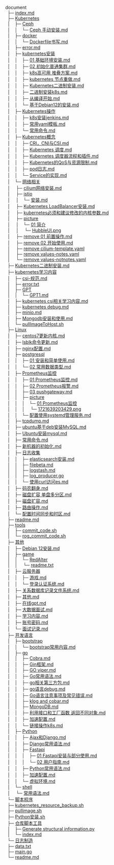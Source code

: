 document<br>&ensp;├─&nbsp;[index.md](http://47.95.223.11:3000/gaoxiuyang/study/src/branch/main//index.md)<br>&ensp;├─&nbsp;[Kubernetes](http://47.95.223.11:3000/gaoxiuyang/study/src/branch/main//Kubernetes)<br>&ensp;│&ensp;&ensp;├─&nbsp;[Ceph](http://47.95.223.11:3000/gaoxiuyang/study/src/branch/main//Kubernetes/Ceph)<br>&ensp;│&ensp;&ensp;│&ensp;&ensp;└─&nbsp;[Ceph 手动安装.md](http://47.95.223.11:3000/gaoxiuyang/study/src/branch/main//Kubernetes/Ceph/Ceph%20%E6%89%8B%E5%8A%A8%E5%AE%89%E8%A3%85.md)<br>&ensp;│&ensp;&ensp;├─&nbsp;[docker](http://47.95.223.11:3000/gaoxiuyang/study/src/branch/main//Kubernetes/docker)<br>&ensp;│&ensp;&ensp;│&ensp;&ensp;└─&nbsp;[Dockerfile书写.md](http://47.95.223.11:3000/gaoxiuyang/study/src/branch/main//Kubernetes/docker/Dockerfile%E4%B9%A6%E5%86%99.md)<br>&ensp;│&ensp;&ensp;├─&nbsp;[error.md](http://47.95.223.11:3000/gaoxiuyang/study/src/branch/main//Kubernetes/error.md)<br>&ensp;│&ensp;&ensp;├─&nbsp;[kubernetes安装](http://47.95.223.11:3000/gaoxiuyang/study/src/branch/main//Kubernetes/kubernetes%E5%AE%89%E8%A3%85)<br>&ensp;│&ensp;&ensp;│&ensp;&ensp;├─&nbsp;[01 基础环境安装.md](http://47.95.223.11:3000/gaoxiuyang/study/src/branch/main//Kubernetes/kubernetes%E5%AE%89%E8%A3%85/01%20%E5%9F%BA%E7%A1%80%E7%8E%AF%E5%A2%83%E5%AE%89%E8%A3%85.md)<br>&ensp;│&ensp;&ensp;│&ensp;&ensp;├─&nbsp;[02 初始化普通集群.md](http://47.95.223.11:3000/gaoxiuyang/study/src/branch/main//Kubernetes/kubernetes%E5%AE%89%E8%A3%85/02%20%E5%88%9D%E5%A7%8B%E5%8C%96%E6%99%AE%E9%80%9A%E9%9B%86%E7%BE%A4.md)<br>&ensp;│&ensp;&ensp;│&ensp;&ensp;├─&nbsp;[k8s高可用 堆叠方案.md](http://47.95.223.11:3000/gaoxiuyang/study/src/branch/main//Kubernetes/kubernetes%E5%AE%89%E8%A3%85/k8s%E9%AB%98%E5%8F%AF%E7%94%A8%20%E5%A0%86%E5%8F%A0%E6%96%B9%E6%A1%88.md)<br>&ensp;│&ensp;&ensp;│&ensp;&ensp;├─&nbsp;[kubernetes 节点重做.md](http://47.95.223.11:3000/gaoxiuyang/study/src/branch/main//Kubernetes/kubernetes%E5%AE%89%E8%A3%85/kubernetes%20%E8%8A%82%E7%82%B9%E9%87%8D%E5%81%9A.md)<br>&ensp;│&ensp;&ensp;│&ensp;&ensp;├─&nbsp;[Kubernetes二进制安装.md](http://47.95.223.11:3000/gaoxiuyang/study/src/branch/main//Kubernetes/kubernetes%E5%AE%89%E8%A3%85/Kubernetes%E4%BA%8C%E8%BF%9B%E5%88%B6%E5%AE%89%E8%A3%85.md)<br>&ensp;│&ensp;&ensp;│&ensp;&ensp;├─&nbsp;[二进制安装k8s.md](http://47.95.223.11:3000/gaoxiuyang/study/src/branch/main//Kubernetes/kubernetes%E5%AE%89%E8%A3%85/%E4%BA%8C%E8%BF%9B%E5%88%B6%E5%AE%89%E8%A3%85k8s.md)<br>&ensp;│&ensp;&ensp;│&ensp;&ensp;├─&nbsp;[从编译开始.md](http://47.95.223.11:3000/gaoxiuyang/study/src/branch/main//Kubernetes/kubernetes%E5%AE%89%E8%A3%85/%E4%BB%8E%E7%BC%96%E8%AF%91%E5%BC%80%E5%A7%8B.md)<br>&ensp;│&ensp;&ensp;│&ensp;&ensp;└─&nbsp;[基于Debian12的安装.md](http://47.95.223.11:3000/gaoxiuyang/study/src/branch/main//Kubernetes/kubernetes%E5%AE%89%E8%A3%85/%E5%9F%BA%E4%BA%8EDebian12%E7%9A%84%E5%AE%89%E8%A3%85.md)<br>&ensp;│&ensp;&ensp;├─&nbsp;[Kubernetes操作](http://47.95.223.11:3000/gaoxiuyang/study/src/branch/main//Kubernetes/Kubernetes%E6%93%8D%E4%BD%9C)<br>&ensp;│&ensp;&ensp;│&ensp;&ensp;├─&nbsp;[k8s安装jenkins.md](http://47.95.223.11:3000/gaoxiuyang/study/src/branch/main//Kubernetes/Kubernetes%E6%93%8D%E4%BD%9C/k8s%E5%AE%89%E8%A3%85jenkins.md)<br>&ensp;│&ensp;&ensp;│&ensp;&ensp;├─&nbsp;[常用yaml模板.md](http://47.95.223.11:3000/gaoxiuyang/study/src/branch/main//Kubernetes/Kubernetes%E6%93%8D%E4%BD%9C/%E5%B8%B8%E7%94%A8yaml%E6%A8%A1%E6%9D%BF.md)<br>&ensp;│&ensp;&ensp;│&ensp;&ensp;└─&nbsp;[常用命令.md](http://47.95.223.11:3000/gaoxiuyang/study/src/branch/main//Kubernetes/Kubernetes%E6%93%8D%E4%BD%9C/%E5%B8%B8%E7%94%A8%E5%91%BD%E4%BB%A4.md)<br>&ensp;│&ensp;&ensp;├─&nbsp;[Kubernetes概念](http://47.95.223.11:3000/gaoxiuyang/study/src/branch/main//Kubernetes/Kubernetes%E6%A6%82%E5%BF%B5)<br>&ensp;│&ensp;&ensp;│&ensp;&ensp;├─&nbsp;[CRI，CNI与CSI.md](http://47.95.223.11:3000/gaoxiuyang/study/src/branch/main//Kubernetes/Kubernetes%E6%A6%82%E5%BF%B5/CRI%EF%BC%8CCNI%E4%B8%8ECSI.md)<br>&ensp;│&ensp;&ensp;│&ensp;&ensp;├─&nbsp;[Kubernetes 调度.md](http://47.95.223.11:3000/gaoxiuyang/study/src/branch/main//Kubernetes/Kubernetes%E6%A6%82%E5%BF%B5/Kubernetes%20%E8%B0%83%E5%BA%A6.md)<br>&ensp;│&ensp;&ensp;│&ensp;&ensp;├─&nbsp;[Kubernetes 调度器流程和插件.md](http://47.95.223.11:3000/gaoxiuyang/study/src/branch/main//Kubernetes/Kubernetes%E6%A6%82%E5%BF%B5/Kubernetes%20%E8%B0%83%E5%BA%A6%E5%99%A8%E6%B5%81%E7%A8%8B%E5%92%8C%E6%8F%92%E4%BB%B6.md)<br>&ensp;│&ensp;&ensp;│&ensp;&ensp;├─&nbsp;[Kubernetes的QoS与资源限制.md](http://47.95.223.11:3000/gaoxiuyang/study/src/branch/main//Kubernetes/Kubernetes%E6%A6%82%E5%BF%B5/Kubernetes%E7%9A%84QoS%E4%B8%8E%E8%B5%84%E6%BA%90%E9%99%90%E5%88%B6.md)<br>&ensp;│&ensp;&ensp;│&ensp;&ensp;├─&nbsp;[pod日志.md](http://47.95.223.11:3000/gaoxiuyang/study/src/branch/main//Kubernetes/Kubernetes%E6%A6%82%E5%BF%B5/pod%E6%97%A5%E5%BF%97.md)<br>&ensp;│&ensp;&ensp;│&ensp;&ensp;└─&nbsp;[Service的实现.md](http://47.95.223.11:3000/gaoxiuyang/study/src/branch/main//Kubernetes/Kubernetes%E6%A6%82%E5%BF%B5/Service%E7%9A%84%E5%AE%9E%E7%8E%B0.md)<br>&ensp;│&ensp;&ensp;└─&nbsp;[网络相关](http://47.95.223.11:3000/gaoxiuyang/study/src/branch/main//Kubernetes/%E7%BD%91%E7%BB%9C%E7%9B%B8%E5%85%B3)<br>&ensp;│&ensp;     &ensp;├─&nbsp;[cilium网络安装.md](http://47.95.223.11:3000/gaoxiuyang/study/src/branch/main//Kubernetes/%E7%BD%91%E7%BB%9C%E7%9B%B8%E5%85%B3/cilium%E7%BD%91%E7%BB%9C%E5%AE%89%E8%A3%85.md)<br>&ensp;│&ensp;     &ensp;├─&nbsp;[istio](http://47.95.223.11:3000/gaoxiuyang/study/src/branch/main//Kubernetes/%E7%BD%91%E7%BB%9C%E7%9B%B8%E5%85%B3/istio)<br>&ensp;│&ensp;     &ensp;│&ensp;&ensp;└─&nbsp;[安装.md](http://47.95.223.11:3000/gaoxiuyang/study/src/branch/main//Kubernetes/%E7%BD%91%E7%BB%9C%E7%9B%B8%E5%85%B3/istio/%E5%AE%89%E8%A3%85.md)<br>&ensp;│&ensp;     &ensp;├─&nbsp;[Kubernetes LoadBalancer安装.md](http://47.95.223.11:3000/gaoxiuyang/study/src/branch/main//Kubernetes/%E7%BD%91%E7%BB%9C%E7%9B%B8%E5%85%B3/Kubernetes%20LoadBalancer%E5%AE%89%E8%A3%85.md)<br>&ensp;│&ensp;     &ensp;├─&nbsp;[kubernetes必须和建议修改的内核参数.md](http://47.95.223.11:3000/gaoxiuyang/study/src/branch/main//Kubernetes/%E7%BD%91%E7%BB%9C%E7%9B%B8%E5%85%B3/kubernetes%E5%BF%85%E9%A1%BB%E5%92%8C%E5%BB%BA%E8%AE%AE%E4%BF%AE%E6%94%B9%E7%9A%84%E5%86%85%E6%A0%B8%E5%8F%82%E6%95%B0.md)<br>&ensp;│&ensp;     &ensp;├─&nbsp;[picture](http://47.95.223.11:3000/gaoxiuyang/study/src/branch/main//Kubernetes/%E7%BD%91%E7%BB%9C%E7%9B%B8%E5%85%B3/picture)<br>&ensp;│&ensp;     &ensp;│&ensp;&ensp;└─&nbsp;[01 简介](http://47.95.223.11:3000/gaoxiuyang/study/src/branch/main//Kubernetes/%E7%BD%91%E7%BB%9C%E7%9B%B8%E5%85%B3/picture/01%20%E7%AE%80%E4%BB%8B)<br>&ensp;│&ensp;     &ensp;│&ensp;     &ensp;└─&nbsp;[HubbleUI.png](http://47.95.223.11:3000/gaoxiuyang/study/src/branch/main//Kubernetes/%E7%BD%91%E7%BB%9C%E7%9B%B8%E5%85%B3/picture/01%20%E7%AE%80%E4%BB%8B/HubbleUI.png)<br>&ensp;│&ensp;     &ensp;├─&nbsp;[remove 01 前置操作.md](http://47.95.223.11:3000/gaoxiuyang/study/src/branch/main//Kubernetes/%E7%BD%91%E7%BB%9C%E7%9B%B8%E5%85%B3/remove%2001%20%E5%89%8D%E7%BD%AE%E6%93%8D%E4%BD%9C.md)<br>&ensp;│&ensp;     &ensp;├─&nbsp;[remove 02 开始使用.md](http://47.95.223.11:3000/gaoxiuyang/study/src/branch/main//Kubernetes/%E7%BD%91%E7%BB%9C%E7%9B%B8%E5%85%B3/remove%2002%20%E5%BC%80%E5%A7%8B%E4%BD%BF%E7%94%A8.md)<br>&ensp;│&ensp;     &ensp;├─&nbsp;[remove cilium-template.yaml](http://47.95.223.11:3000/gaoxiuyang/study/src/branch/main//Kubernetes/%E7%BD%91%E7%BB%9C%E7%9B%B8%E5%85%B3/remove%20cilium-template.yaml)<br>&ensp;│&ensp;     &ensp;├─&nbsp;[remove values-notes.yaml](http://47.95.223.11:3000/gaoxiuyang/study/src/branch/main//Kubernetes/%E7%BD%91%E7%BB%9C%E7%9B%B8%E5%85%B3/remove%20values-notes.yaml)<br>&ensp;│&ensp;     &ensp;└─&nbsp;[remove values-notnotes.yaml](http://47.95.223.11:3000/gaoxiuyang/study/src/branch/main//Kubernetes/%E7%BD%91%E7%BB%9C%E7%9B%B8%E5%85%B3/remove%20values-notnotes.yaml)<br>&ensp;├─&nbsp;[Kubernetes二进制安装.md](http://47.95.223.11:3000/gaoxiuyang/study/src/branch/main//Kubernetes%E4%BA%8C%E8%BF%9B%E5%88%B6%E5%AE%89%E8%A3%85.md)<br>&ensp;├─&nbsp;[kubernetes学习内容](http://47.95.223.11:3000/gaoxiuyang/study/src/branch/main//kubernetes%E5%AD%A6%E4%B9%A0%E5%86%85%E5%AE%B9)<br>&ensp;│&ensp;&ensp;├─&nbsp;[csi-规范.md](http://47.95.223.11:3000/gaoxiuyang/study/src/branch/main//kubernetes%E5%AD%A6%E4%B9%A0%E5%86%85%E5%AE%B9/csi-%E8%A7%84%E8%8C%83.md)<br>&ensp;│&ensp;&ensp;├─&nbsp;[error.txt](http://47.95.223.11:3000/gaoxiuyang/study/src/branch/main//kubernetes%E5%AD%A6%E4%B9%A0%E5%86%85%E5%AE%B9/error.txt)<br>&ensp;│&ensp;&ensp;├─&nbsp;[GPT](http://47.95.223.11:3000/gaoxiuyang/study/src/branch/main//kubernetes%E5%AD%A6%E4%B9%A0%E5%86%85%E5%AE%B9/GPT)<br>&ensp;│&ensp;&ensp;│&ensp;&ensp;└─&nbsp;[GPT1.md](http://47.95.223.11:3000/gaoxiuyang/study/src/branch/main//kubernetes%E5%AD%A6%E4%B9%A0%E5%86%85%E5%AE%B9/GPT/GPT1.md)<br>&ensp;│&ensp;&ensp;├─&nbsp;[kubernetes csi相关学习内容.md](http://47.95.223.11:3000/gaoxiuyang/study/src/branch/main//kubernetes%E5%AD%A6%E4%B9%A0%E5%86%85%E5%AE%B9/kubernetes%20csi%E7%9B%B8%E5%85%B3%E5%AD%A6%E4%B9%A0%E5%86%85%E5%AE%B9.md)<br>&ensp;│&ensp;&ensp;├─&nbsp;[kubernetes debug.md](http://47.95.223.11:3000/gaoxiuyang/study/src/branch/main//kubernetes%E5%AD%A6%E4%B9%A0%E5%86%85%E5%AE%B9/kubernetes%20debug.md)<br>&ensp;│&ensp;&ensp;├─&nbsp;[minio.md](http://47.95.223.11:3000/gaoxiuyang/study/src/branch/main//kubernetes%E5%AD%A6%E4%B9%A0%E5%86%85%E5%AE%B9/minio.md)<br>&ensp;│&ensp;&ensp;├─&nbsp;[Mongodb安装和使用.md](http://47.95.223.11:3000/gaoxiuyang/study/src/branch/main//kubernetes%E5%AD%A6%E4%B9%A0%E5%86%85%E5%AE%B9/Mongodb%E5%AE%89%E8%A3%85%E5%92%8C%E4%BD%BF%E7%94%A8.md)<br>&ensp;│&ensp;&ensp;└─&nbsp;[pullImageToHost.sh](http://47.95.223.11:3000/gaoxiuyang/study/src/branch/main//kubernetes%E5%AD%A6%E4%B9%A0%E5%86%85%E5%AE%B9/pullImageToHost.sh)<br>&ensp;├─&nbsp;[Linux](http://47.95.223.11:3000/gaoxiuyang/study/src/branch/main//Linux)<br>&ensp;│&ensp;&ensp;├─&nbsp;[centos7更新内核.md](http://47.95.223.11:3000/gaoxiuyang/study/src/branch/main//Linux/centos7%E6%9B%B4%E6%96%B0%E5%86%85%E6%A0%B8.md)<br>&ensp;│&ensp;&ensp;├─&nbsp;[lsblk命令更新.md](http://47.95.223.11:3000/gaoxiuyang/study/src/branch/main//Linux/lsblk%E5%91%BD%E4%BB%A4%E6%9B%B4%E6%96%B0.md)<br>&ensp;│&ensp;&ensp;├─&nbsp;[nginx配置.md](http://47.95.223.11:3000/gaoxiuyang/study/src/branch/main//Linux/nginx%E9%85%8D%E7%BD%AE.md)<br>&ensp;│&ensp;&ensp;├─&nbsp;[postgresql](http://47.95.223.11:3000/gaoxiuyang/study/src/branch/main//Linux/postgresql)<br>&ensp;│&ensp;&ensp;│&ensp;&ensp;├─&nbsp;[01 安装和简单使用.md](http://47.95.223.11:3000/gaoxiuyang/study/src/branch/main//Linux/postgresql/01%20%E5%AE%89%E8%A3%85%E5%92%8C%E7%AE%80%E5%8D%95%E4%BD%BF%E7%94%A8.md)<br>&ensp;│&ensp;&ensp;│&ensp;&ensp;└─&nbsp;[02 常用数据类型.md](http://47.95.223.11:3000/gaoxiuyang/study/src/branch/main//Linux/postgresql/02%20%E5%B8%B8%E7%94%A8%E6%95%B0%E6%8D%AE%E7%B1%BB%E5%9E%8B.md)<br>&ensp;│&ensp;&ensp;├─&nbsp;[Prometheus监控](http://47.95.223.11:3000/gaoxiuyang/study/src/branch/main//Linux/Prometheus%E7%9B%91%E6%8E%A7)<br>&ensp;│&ensp;&ensp;│&ensp;&ensp;├─&nbsp;[01 Prometheus监控.md](http://47.95.223.11:3000/gaoxiuyang/study/src/branch/main//Linux/Prometheus%E7%9B%91%E6%8E%A7/01%20Prometheus%E7%9B%91%E6%8E%A7.md)<br>&ensp;│&ensp;&ensp;│&ensp;&ensp;├─&nbsp;[02 Prometheus报警.md](http://47.95.223.11:3000/gaoxiuyang/study/src/branch/main//Linux/Prometheus%E7%9B%91%E6%8E%A7/02%20Prometheus%E6%8A%A5%E8%AD%A6.md)<br>&ensp;│&ensp;&ensp;│&ensp;&ensp;├─&nbsp;[03 pushgateway.md](http://47.95.223.11:3000/gaoxiuyang/study/src/branch/main//Linux/Prometheus%E7%9B%91%E6%8E%A7/03%20pushgateway.md)<br>&ensp;│&ensp;&ensp;│&ensp;&ensp;├─&nbsp;[picture](http://47.95.223.11:3000/gaoxiuyang/study/src/branch/main//Linux/Prometheus%E7%9B%91%E6%8E%A7/picture)<br>&ensp;│&ensp;&ensp;│&ensp;&ensp;│&ensp;&ensp;└─&nbsp;[01 Prometheus监控](http://47.95.223.11:3000/gaoxiuyang/study/src/branch/main//Linux/Prometheus%E7%9B%91%E6%8E%A7/picture/01%20Prometheus%E7%9B%91%E6%8E%A7)<br>&ensp;│&ensp;&ensp;│&ensp;&ensp;│&ensp;     &ensp;└─&nbsp;[1721639203429.png](http://47.95.223.11:3000/gaoxiuyang/study/src/branch/main//Linux/Prometheus%E7%9B%91%E6%8E%A7/picture/01%20Prometheus%E7%9B%91%E6%8E%A7/1721639203429.png)<br>&ensp;│&ensp;&ensp;│&ensp;&ensp;└─&nbsp;[配置使用systemd管理服务.md](http://47.95.223.11:3000/gaoxiuyang/study/src/branch/main//Linux/Prometheus%E7%9B%91%E6%8E%A7/%E9%85%8D%E7%BD%AE%E4%BD%BF%E7%94%A8systemd%E7%AE%A1%E7%90%86%E6%9C%8D%E5%8A%A1.md)<br>&ensp;│&ensp;&ensp;├─&nbsp;[tcpdump.md](http://47.95.223.11:3000/gaoxiuyang/study/src/branch/main//Linux/tcpdump.md)<br>&ensp;│&ensp;&ensp;├─&nbsp;[ubuntu基于deb安装MySQL.md](http://47.95.223.11:3000/gaoxiuyang/study/src/branch/main//Linux/ubuntu%E5%9F%BA%E4%BA%8Edeb%E5%AE%89%E8%A3%85MySQL.md)<br>&ensp;│&ensp;&ensp;├─&nbsp;[Ubuntu安装mysql.md](http://47.95.223.11:3000/gaoxiuyang/study/src/branch/main//Linux/Ubuntu%E5%AE%89%E8%A3%85mysql.md)<br>&ensp;│&ensp;&ensp;├─&nbsp;[常用命令.md](http://47.95.223.11:3000/gaoxiuyang/study/src/branch/main//Linux/%E5%B8%B8%E7%94%A8%E5%91%BD%E4%BB%A4.md)<br>&ensp;│&ensp;&ensp;├─&nbsp;[新机器的初始化.md](http://47.95.223.11:3000/gaoxiuyang/study/src/branch/main//Linux/%E6%96%B0%E6%9C%BA%E5%99%A8%E7%9A%84%E5%88%9D%E5%A7%8B%E5%8C%96.md)<br>&ensp;│&ensp;&ensp;├─&nbsp;[日志收集](http://47.95.223.11:3000/gaoxiuyang/study/src/branch/main//Linux/%E6%97%A5%E5%BF%97%E6%94%B6%E9%9B%86)<br>&ensp;│&ensp;&ensp;│&ensp;&ensp;├─&nbsp;[elasticsearch安装.md](http://47.95.223.11:3000/gaoxiuyang/study/src/branch/main//Linux/%E6%97%A5%E5%BF%97%E6%94%B6%E9%9B%86/elasticsearch%E5%AE%89%E8%A3%85.md)<br>&ensp;│&ensp;&ensp;│&ensp;&ensp;├─&nbsp;[filebeta.md](http://47.95.223.11:3000/gaoxiuyang/study/src/branch/main//Linux/%E6%97%A5%E5%BF%97%E6%94%B6%E9%9B%86/filebeta.md)<br>&ensp;│&ensp;&ensp;│&ensp;&ensp;├─&nbsp;[logstash.md](http://47.95.223.11:3000/gaoxiuyang/study/src/branch/main//Linux/%E6%97%A5%E5%BF%97%E6%94%B6%E9%9B%86/logstash.md)<br>&ensp;│&ensp;&ensp;│&ensp;&ensp;├─&nbsp;[log_producer.go](http://47.95.223.11:3000/gaoxiuyang/study/src/branch/main//Linux/%E6%97%A5%E5%BF%97%E6%94%B6%E9%9B%86/log_producer.go)<br>&ensp;│&ensp;&ensp;│&ensp;&ensp;└─&nbsp;[使用curl访问es.md](http://47.95.223.11:3000/gaoxiuyang/study/src/branch/main//Linux/%E6%97%A5%E5%BF%97%E6%94%B6%E9%9B%86/%E4%BD%BF%E7%94%A8curl%E8%AE%BF%E9%97%AEes.md)<br>&ensp;│&ensp;&ensp;├─&nbsp;[码农翻身.md](http://47.95.223.11:3000/gaoxiuyang/study/src/branch/main//Linux/%E7%A0%81%E5%86%9C%E7%BF%BB%E8%BA%AB.md)<br>&ensp;│&ensp;&ensp;├─&nbsp;[磁盘扩容 单盘多分区.md](http://47.95.223.11:3000/gaoxiuyang/study/src/branch/main//Linux/%E7%A3%81%E7%9B%98%E6%89%A9%E5%AE%B9%20%E5%8D%95%E7%9B%98%E5%A4%9A%E5%88%86%E5%8C%BA.md)<br>&ensp;│&ensp;&ensp;├─&nbsp;[磁盘扩容.md](http://47.95.223.11:3000/gaoxiuyang/study/src/branch/main//Linux/%E7%A3%81%E7%9B%98%E6%89%A9%E5%AE%B9.md)<br>&ensp;│&ensp;&ensp;├─&nbsp;[路由操作.md](http://47.95.223.11:3000/gaoxiuyang/study/src/branch/main//Linux/%E8%B7%AF%E7%94%B1%E6%93%8D%E4%BD%9C.md)<br>&ensp;│&ensp;&ensp;└─&nbsp;[配置时间同步和时区.md](http://47.95.223.11:3000/gaoxiuyang/study/src/branch/main//Linux/%E9%85%8D%E7%BD%AE%E6%97%B6%E9%97%B4%E5%90%8C%E6%AD%A5%E5%92%8C%E6%97%B6%E5%8C%BA.md)<br>&ensp;├─&nbsp;[readme.md](http://47.95.223.11:3000/gaoxiuyang/study/src/branch/main//readme.md)<br>&ensp;├─&nbsp;[tools](http://47.95.223.11:3000/gaoxiuyang/study/src/branch/main//tools)<br>&ensp;│&ensp;&ensp;├─&nbsp;[commit_code.sh](http://47.95.223.11:3000/gaoxiuyang/study/src/branch/main//tools/commit_code.sh)<br>&ensp;│&ensp;&ensp;└─&nbsp;[rog_commit_code.sh](http://47.95.223.11:3000/gaoxiuyang/study/src/branch/main//tools/rog_commit_code.sh)<br>&ensp;├─&nbsp;[其他](http://47.95.223.11:3000/gaoxiuyang/study/src/branch/main//%E5%85%B6%E4%BB%96)<br>&ensp;│&ensp;&ensp;├─&nbsp;[Debian 12安装.md](http://47.95.223.11:3000/gaoxiuyang/study/src/branch/main//%E5%85%B6%E4%BB%96/Debian%2012%E5%AE%89%E8%A3%85.md)<br>&ensp;│&ensp;&ensp;├─&nbsp;[game](http://47.95.223.11:3000/gaoxiuyang/study/src/branch/main//%E5%85%B6%E4%BB%96/game)<br>&ensp;│&ensp;&ensp;│&ensp;&ensp;└─&nbsp;[RedAlter](http://47.95.223.11:3000/gaoxiuyang/study/src/branch/main//%E5%85%B6%E4%BB%96/game/RedAlter)<br>&ensp;│&ensp;&ensp;│&ensp;     &ensp;└─&nbsp;[readme.txt](http://47.95.223.11:3000/gaoxiuyang/study/src/branch/main//%E5%85%B6%E4%BB%96/game/RedAlter/readme.txt)<br>&ensp;│&ensp;&ensp;├─&nbsp;[云服务器](http://47.95.223.11:3000/gaoxiuyang/study/src/branch/main//%E5%85%B6%E4%BB%96/%E4%BA%91%E6%9C%8D%E5%8A%A1%E5%99%A8)<br>&ensp;│&ensp;&ensp;│&ensp;&ensp;├─&nbsp;[游戏.md](http://47.95.223.11:3000/gaoxiuyang/study/src/branch/main//%E5%85%B6%E4%BB%96/%E4%BA%91%E6%9C%8D%E5%8A%A1%E5%99%A8/%E6%B8%B8%E6%88%8F.md)<br>&ensp;│&ensp;&ensp;│&ensp;&ensp;└─&nbsp;[登录认证系统.md](http://47.95.223.11:3000/gaoxiuyang/study/src/branch/main//%E5%85%B6%E4%BB%96/%E4%BA%91%E6%9C%8D%E5%8A%A1%E5%99%A8/%E7%99%BB%E5%BD%95%E8%AE%A4%E8%AF%81%E7%B3%BB%E7%BB%9F.md)<br>&ensp;│&ensp;&ensp;├─&nbsp;[关系数据库记录文件系统.md](http://47.95.223.11:3000/gaoxiuyang/study/src/branch/main//%E5%85%B6%E4%BB%96/%E5%85%B3%E7%B3%BB%E6%95%B0%E6%8D%AE%E5%BA%93%E8%AE%B0%E5%BD%95%E6%96%87%E4%BB%B6%E7%B3%BB%E7%BB%9F.md)<br>&ensp;│&ensp;&ensp;├─&nbsp;[其他.md](http://47.95.223.11:3000/gaoxiuyang/study/src/branch/main//%E5%85%B6%E4%BB%96/%E5%85%B6%E4%BB%96.md)<br>&ensp;│&ensp;&ensp;├─&nbsp;[在线gpt.md](http://47.95.223.11:3000/gaoxiuyang/study/src/branch/main//%E5%85%B6%E4%BB%96/%E5%9C%A8%E7%BA%BFgpt.md)<br>&ensp;│&ensp;&ensp;├─&nbsp;[大数据面试.md](http://47.95.223.11:3000/gaoxiuyang/study/src/branch/main//%E5%85%B6%E4%BB%96/%E5%A4%A7%E6%95%B0%E6%8D%AE%E9%9D%A2%E8%AF%95.md)<br>&ensp;│&ensp;&ensp;├─&nbsp;[学习内容.md](http://47.95.223.11:3000/gaoxiuyang/study/src/branch/main//%E5%85%B6%E4%BB%96/%E5%AD%A6%E4%B9%A0%E5%86%85%E5%AE%B9.md)<br>&ensp;│&ensp;&ensp;├─&nbsp;[账号密码.md](http://47.95.223.11:3000/gaoxiuyang/study/src/branch/main//%E5%85%B6%E4%BB%96/%E8%B4%A6%E5%8F%B7%E5%AF%86%E7%A0%81.md)<br>&ensp;│&ensp;&ensp;└─&nbsp;[面试记录.md](http://47.95.223.11:3000/gaoxiuyang/study/src/branch/main//%E5%85%B6%E4%BB%96/%E9%9D%A2%E8%AF%95%E8%AE%B0%E5%BD%95.md)<br>&ensp;├─&nbsp;[开发语言](http://47.95.223.11:3000/gaoxiuyang/study/src/branch/main//%E5%BC%80%E5%8F%91%E8%AF%AD%E8%A8%80)<br>&ensp;│&ensp;&ensp;├─&nbsp;[bootstrap](http://47.95.223.11:3000/gaoxiuyang/study/src/branch/main//%E5%BC%80%E5%8F%91%E8%AF%AD%E8%A8%80/bootstrap)<br>&ensp;│&ensp;&ensp;│&ensp;&ensp;└─&nbsp;[bootstrap常用内容.md](http://47.95.223.11:3000/gaoxiuyang/study/src/branch/main//%E5%BC%80%E5%8F%91%E8%AF%AD%E8%A8%80/bootstrap/bootstrap%E5%B8%B8%E7%94%A8%E5%86%85%E5%AE%B9.md)<br>&ensp;│&ensp;&ensp;├─&nbsp;[go](http://47.95.223.11:3000/gaoxiuyang/study/src/branch/main//%E5%BC%80%E5%8F%91%E8%AF%AD%E8%A8%80/go)<br>&ensp;│&ensp;&ensp;│&ensp;&ensp;├─&nbsp;[Cobra.md](http://47.95.223.11:3000/gaoxiuyang/study/src/branch/main//%E5%BC%80%E5%8F%91%E8%AF%AD%E8%A8%80/go/Cobra.md)<br>&ensp;│&ensp;&ensp;│&ensp;&ensp;├─&nbsp;[Gin框架.md](http://47.95.223.11:3000/gaoxiuyang/study/src/branch/main//%E5%BC%80%E5%8F%91%E8%AF%AD%E8%A8%80/go/Gin%E6%A1%86%E6%9E%B6.md)<br>&ensp;│&ensp;&ensp;│&ensp;&ensp;├─&nbsp;[GO viper.md](http://47.95.223.11:3000/gaoxiuyang/study/src/branch/main//%E5%BC%80%E5%8F%91%E8%AF%AD%E8%A8%80/go/GO%20viper.md)<br>&ensp;│&ensp;&ensp;│&ensp;&ensp;├─&nbsp;[Go常用语法.md](http://47.95.223.11:3000/gaoxiuyang/study/src/branch/main//%E5%BC%80%E5%8F%91%E8%AF%AD%E8%A8%80/go/Go%E5%B8%B8%E7%94%A8%E8%AF%AD%E6%B3%95.md)<br>&ensp;│&ensp;&ensp;│&ensp;&ensp;├─&nbsp;[go相关第三方包.md](http://47.95.223.11:3000/gaoxiuyang/study/src/branch/main//%E5%BC%80%E5%8F%91%E8%AF%AD%E8%A8%80/go/go%E7%9B%B8%E5%85%B3%E7%AC%AC%E4%B8%89%E6%96%B9%E5%8C%85.md)<br>&ensp;│&ensp;&ensp;│&ensp;&ensp;├─&nbsp;[go语言debug.md](http://47.95.223.11:3000/gaoxiuyang/study/src/branch/main//%E5%BC%80%E5%8F%91%E8%AF%AD%E8%A8%80/go/go%E8%AF%AD%E8%A8%80debug.md)<br>&ensp;│&ensp;&ensp;│&ensp;&ensp;├─&nbsp;[Go语言注意事项及常见错误.md](http://47.95.223.11:3000/gaoxiuyang/study/src/branch/main//%E5%BC%80%E5%8F%91%E8%AF%AD%E8%A8%80/go/Go%E8%AF%AD%E8%A8%80%E6%B3%A8%E6%84%8F%E4%BA%8B%E9%A1%B9%E5%8F%8A%E5%B8%B8%E8%A7%81%E9%94%99%E8%AF%AF.md)<br>&ensp;│&ensp;&ensp;│&ensp;&ensp;├─&nbsp;[klog and cobar.md](http://47.95.223.11:3000/gaoxiuyang/study/src/branch/main//%E5%BC%80%E5%8F%91%E8%AF%AD%E8%A8%80/go/klog%20and%20cobar.md)<br>&ensp;│&ensp;&ensp;│&ensp;&ensp;├─&nbsp;[MongoDB.md](http://47.95.223.11:3000/gaoxiuyang/study/src/branch/main//%E5%BC%80%E5%8F%91%E8%AF%AD%E8%A8%80/go/MongoDB.md)<br>&ensp;│&ensp;&ensp;│&ensp;&ensp;├─&nbsp;[利用接口和工厂函数 返回不同对象.md](http://47.95.223.11:3000/gaoxiuyang/study/src/branch/main//%E5%BC%80%E5%8F%91%E8%AF%AD%E8%A8%80/go/%E5%88%A9%E7%94%A8%E6%8E%A5%E5%8F%A3%E5%92%8C%E5%B7%A5%E5%8E%82%E5%87%BD%E6%95%B0%20%E8%BF%94%E5%9B%9E%E4%B8%8D%E5%90%8C%E5%AF%B9%E8%B1%A1.md)<br>&ensp;│&ensp;&ensp;│&ensp;&ensp;├─&nbsp;[加速配置.md](http://47.95.223.11:3000/gaoxiuyang/study/src/branch/main//%E5%BC%80%E5%8F%91%E8%AF%AD%E8%A8%80/go/%E5%8A%A0%E9%80%9F%E9%85%8D%E7%BD%AE.md)<br>&ensp;│&ensp;&ensp;│&ensp;&ensp;└─&nbsp;[链接操作k8s.md](http://47.95.223.11:3000/gaoxiuyang/study/src/branch/main//%E5%BC%80%E5%8F%91%E8%AF%AD%E8%A8%80/go/%E9%93%BE%E6%8E%A5%E6%93%8D%E4%BD%9Ck8s.md)<br>&ensp;│&ensp;&ensp;├─&nbsp;[Python](http://47.95.223.11:3000/gaoxiuyang/study/src/branch/main//%E5%BC%80%E5%8F%91%E8%AF%AD%E8%A8%80/Python)<br>&ensp;│&ensp;&ensp;│&ensp;&ensp;├─&nbsp;[Ajax和Django.md](http://47.95.223.11:3000/gaoxiuyang/study/src/branch/main//%E5%BC%80%E5%8F%91%E8%AF%AD%E8%A8%80/Python/Ajax%E5%92%8CDjango.md)<br>&ensp;│&ensp;&ensp;│&ensp;&ensp;├─&nbsp;[Django常用语法.md](http://47.95.223.11:3000/gaoxiuyang/study/src/branch/main//%E5%BC%80%E5%8F%91%E8%AF%AD%E8%A8%80/Python/Django%E5%B8%B8%E7%94%A8%E8%AF%AD%E6%B3%95.md)<br>&ensp;│&ensp;&ensp;│&ensp;&ensp;├─&nbsp;[Fastapi](http://47.95.223.11:3000/gaoxiuyang/study/src/branch/main//%E5%BC%80%E5%8F%91%E8%AF%AD%E8%A8%80/Python/Fastapi)<br>&ensp;│&ensp;&ensp;│&ensp;&ensp;│&ensp;&ensp;├─&nbsp;[01 Fastapi安装与部分使用.md](http://47.95.223.11:3000/gaoxiuyang/study/src/branch/main//%E5%BC%80%E5%8F%91%E8%AF%AD%E8%A8%80/Python/Fastapi/01%20Fastapi%E5%AE%89%E8%A3%85%E4%B8%8E%E9%83%A8%E5%88%86%E4%BD%BF%E7%94%A8.md)<br>&ensp;│&ensp;&ensp;│&ensp;&ensp;│&ensp;&ensp;└─&nbsp;[02 用户指南.md](http://47.95.223.11:3000/gaoxiuyang/study/src/branch/main//%E5%BC%80%E5%8F%91%E8%AF%AD%E8%A8%80/Python/Fastapi/02%20%E7%94%A8%E6%88%B7%E6%8C%87%E5%8D%97.md)<br>&ensp;│&ensp;&ensp;│&ensp;&ensp;├─&nbsp;[Python常用语法.md](http://47.95.223.11:3000/gaoxiuyang/study/src/branch/main//%E5%BC%80%E5%8F%91%E8%AF%AD%E8%A8%80/Python/Python%E5%B8%B8%E7%94%A8%E8%AF%AD%E6%B3%95.md)<br>&ensp;│&ensp;&ensp;│&ensp;&ensp;├─&nbsp;[加速配置.md](http://47.95.223.11:3000/gaoxiuyang/study/src/branch/main//%E5%BC%80%E5%8F%91%E8%AF%AD%E8%A8%80/Python/%E5%8A%A0%E9%80%9F%E9%85%8D%E7%BD%AE.md)<br>&ensp;│&ensp;&ensp;│&ensp;&ensp;└─&nbsp;[虚拟环境.md](http://47.95.223.11:3000/gaoxiuyang/study/src/branch/main//%E5%BC%80%E5%8F%91%E8%AF%AD%E8%A8%80/Python/%E8%99%9A%E6%8B%9F%E7%8E%AF%E5%A2%83.md)<br>&ensp;│&ensp;&ensp;└─&nbsp;[shell](http://47.95.223.11:3000/gaoxiuyang/study/src/branch/main//%E5%BC%80%E5%8F%91%E8%AF%AD%E8%A8%80/shell)<br>&ensp;│&ensp;     &ensp;└─&nbsp;[常用语法.md](http://47.95.223.11:3000/gaoxiuyang/study/src/branch/main//%E5%BC%80%E5%8F%91%E8%AF%AD%E8%A8%80/shell/%E5%B8%B8%E7%94%A8%E8%AF%AD%E6%B3%95.md)<br>&ensp;└─&nbsp;[脚本程序](http://47.95.223.11:3000/gaoxiuyang/study/src/branch/main//%E8%84%9A%E6%9C%AC%E7%A8%8B%E5%BA%8F)<br>     &ensp;├─&nbsp;[kubernetes_resource_backup.sh](http://47.95.223.11:3000/gaoxiuyang/study/src/branch/main//%E8%84%9A%E6%9C%AC%E7%A8%8B%E5%BA%8F/kubernetes_resource_backup.sh)<br>     &ensp;├─&nbsp;[pullimage.sh](http://47.95.223.11:3000/gaoxiuyang/study/src/branch/main//%E8%84%9A%E6%9C%AC%E7%A8%8B%E5%BA%8F/pullimage.sh)<br>     &ensp;├─&nbsp;[Python安装.sh](http://47.95.223.11:3000/gaoxiuyang/study/src/branch/main//%E8%84%9A%E6%9C%AC%E7%A8%8B%E5%BA%8F/Python%E5%AE%89%E8%A3%85.sh)<br>     &ensp;├─&nbsp;[仓库脚本工具](http://47.95.223.11:3000/gaoxiuyang/study/src/branch/main//%E8%84%9A%E6%9C%AC%E7%A8%8B%E5%BA%8F/%E4%BB%93%E5%BA%93%E8%84%9A%E6%9C%AC%E5%B7%A5%E5%85%B7)<br>     &ensp;│&ensp;&ensp;├─&nbsp;[Generate structural information.py](http://47.95.223.11:3000/gaoxiuyang/study/src/branch/main//%E8%84%9A%E6%9C%AC%E7%A8%8B%E5%BA%8F/%E4%BB%93%E5%BA%93%E8%84%9A%E6%9C%AC%E5%B7%A5%E5%85%B7/Generate%20structural%20information.py)<br>     &ensp;│&ensp;&ensp;└─&nbsp;[index.md](http://47.95.223.11:3000/gaoxiuyang/study/src/branch/main//%E8%84%9A%E6%9C%AC%E7%A8%8B%E5%BA%8F/%E4%BB%93%E5%BA%93%E8%84%9A%E6%9C%AC%E5%B7%A5%E5%85%B7/index.md)<br>     &ensp;└─&nbsp;[日志制造](http://47.95.223.11:3000/gaoxiuyang/study/src/branch/main//%E8%84%9A%E6%9C%AC%E7%A8%8B%E5%BA%8F/%E6%97%A5%E5%BF%97%E5%88%B6%E9%80%A0)<br>          &ensp;├─&nbsp;[data.txt](http://47.95.223.11:3000/gaoxiuyang/study/src/branch/main//%E8%84%9A%E6%9C%AC%E7%A8%8B%E5%BA%8F/%E6%97%A5%E5%BF%97%E5%88%B6%E9%80%A0/data.txt)<br>          &ensp;├─&nbsp;[main.go](http://47.95.223.11:3000/gaoxiuyang/study/src/branch/main//%E8%84%9A%E6%9C%AC%E7%A8%8B%E5%BA%8F/%E6%97%A5%E5%BF%97%E5%88%B6%E9%80%A0/main.go)<br>          &ensp;└─&nbsp;[readme.md](http://47.95.223.11:3000/gaoxiuyang/study/src/branch/main//%E8%84%9A%E6%9C%AC%E7%A8%8B%E5%BA%8F/%E6%97%A5%E5%BF%97%E5%88%B6%E9%80%A0/readme.md)<br>